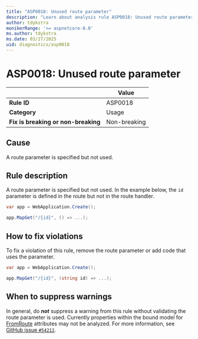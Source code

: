 ```yaml
---
title: "ASP0018: Unused route parameter"
description: "Learn about analysis rule ASP0018: Unused route parameter"
author: tdykstra
monikerRange: '>= aspnetcore-8.0'
ms.author: tdykstra
ms.date: 03/27/2025
uid: diagnostics/asp0018
---
```

# ASP0018: Unused route parameter

|                                     | Value        |
| -                                   | -            |
| **Rule ID**                         | ASP0018      |
| **Category**                        | Usage        |
| **Fix is breaking or non-breaking** | Non-breaking |

## Cause

A route parameter is specified but not used.

## Rule description

A route parameter is specified but not used. In the example below, the `id` parameter is defined in the route but not in the route handler.

```csharp
var app = WebApplication.Create();

app.MapGet("/{id}", () => ...);
```

## How to fix violations

To fix a violation of this rule, remove the route parameter or add code that uses the parameter.
```csharp
var app = WebApplication.Create();

app.MapGet("/{id}", (string id) => ...);
```

## When to suppress warnings

In general, do ***not*** suppress a warning from this rule without validating the route parameter is used. Currently properties within the bound model for [FromRoute](xref:Microsoft.AspNetCore.Mvc.FromRouteAttribute) attributes may not be analyzed. For more information, see [GitHub issue `#54212`](https://github.com/dotnet/aspnetcore/issues/54212).
